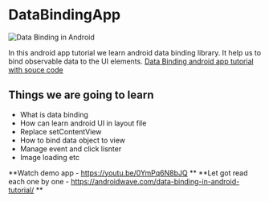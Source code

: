 # DataBindingApp

![Data Binding in Android](https://androidwave.com/wp-content/uploads/2019/03/data-binding-in-android-tutorial.jpeg)

In this android app tutorial we learn android data binding library. It help us to bind observable data to the UI elements.
[Data Binding android app tutorial with souce code](https://androidwave.com/data-binding-in-android-tutorial/)

## Things we are going to learn 
- What is data binding 
- How can learn android UI in layout file 
- Replace setContentView 
- How to bind data object to view
- Manage event and click lisnter 
- Image loading etc 

**Watch demo app - https://youtu.be/0YmPq6N8bJQ **
**Let got read each one by one - https://androidwave.com/data-binding-in-android-tutorial/	**
